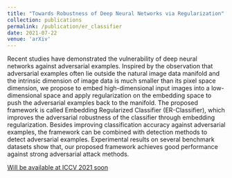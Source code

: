 ```yaml
---
title: "Towards Robustness of Deep Neural Networks via Regularization"
collection: publications
permalink: /publication/er_classifier
date: 2021-07-22
venue: 'arXiv'
---
```

Recent studies have demonstrated the vulnerability of deep neural networks against adversarial examples. Inspired by the observation that adversarial examples often lie outside the natural image data manifold and the intrinsic dimension of image data is much smaller than its pixel space dimension, we propose to embed high-dimensional input images into a low-dimensional space and apply regularization on the embedding space to push the adversarial examples back to the manifold. The proposed framework is called Embedding Regularized Classifier (ER-Classifier), which improves the adversarial robustness of the classifier through embedding regularization. Besides improving classification accuracy against adversarial examples, the framework can be combined with detection methods to detect adversarial examples. Experimental results on several benchmark datasets show that, our proposed framework achieves good performance against strong adversarial attack methods.

[Will be available at ICCV 2021 soon]()

